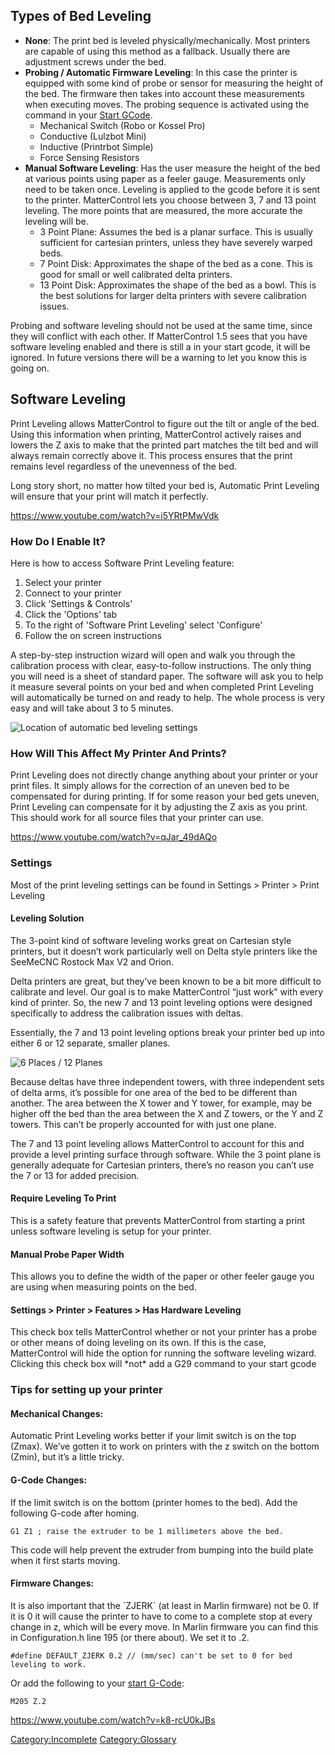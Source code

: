 ## Types of Bed Leveling

  - **None**: The print bed is leveled physically/mechanically. Most
    printers are capable of using this method as a fallback. Usually
    there are adjustment screws under the bed.
  - **Probing / Automatic Firmware Leveling**: In this case the printer
    is equipped with some kind of probe or sensor for measuring the
    height of the bed. The firmware then takes into account these
    measurements when executing moves. The probing sequence is activated
    using the  command in your [Start GCode](Start_GCode "wikilink").
      - Mechanical Switch (Robo or Kossel Pro)
      - Conductive (Lulzbot Mini)
      - Inductive (Printrbot Simple)
      - Force Sensing Resistors
  - **Manual Software Leveling**: Has the user measure the height of the
    bed at various points using paper as a feeler gauge. Measurements
    only need to be taken once. Leveling is applied to the gcode before
    it is sent to the printer. MatterControl lets you choose between 3,
    7 and 13 point leveling. The more points that are measured, the more
    accurate the leveling will be.
      - 3 Point Plane: Assumes the bed is a planar surface. This is
        usually sufficient for cartesian printers, unless they have
        severely warped beds.
      - 7 Point Disk: Approximates the shape of the bed as a cone. This
        is good for small or well calibrated delta printers.
      - 13 Point Disk: Approximates the shape of the bed as a bowl. This
        is the best solutions for larger delta printers with severe
        calibration issues.

Probing and software leveling should not be used at the same time, since
they will conflict with each other. If MatterControl 1.5 sees that you
have software leveling enabled and there is still a  in your start
gcode, it will be ignored. In future versions there will be a warning to
let you know this is going on.

## Software Leveling

Print Leveling allows MatterControl to figure out the tilt or angle of
the bed. Using this information when printing, MatterControl actively
raises and lowers the Z axis to make that the printed part matches the
tilt bed and will always remain correctly above it. This process ensures
that the print remains level regardless of the unevenness of the bed.

Long story short, no matter how tilted your bed is, Automatic Print
Leveling will ensure that your print will match it
perfectly.

<embedvideo service="youtube"><https://www.youtube.com/watch?v=i5YRtPMwVdk></embedvideo>

### How Do I Enable It?

Here is how to access Software Print Leveling feature:

1.  Select your printer
2.  Connect to your printer
3.  Click 'Settings & Controls'
4.  Click the 'Options' tab
5.  To the right of 'Software Print Leveling' select 'Configure'
6.  Follow the on screen instructions

A step-by-step instruction wizard will open and walk you through the
calibration process with clear, easy-to-follow instructions. The only
thing you will need is a sheet of standard paper. The software will ask
you to help it measure several points on your bed and when completed
Print Leveling will automatically be turned on and ready to help. The
whole process is very easy and will take about 3 to 5 minutes.

![Location of automatic bed leveling settings](http://wiki.mattercontrol.com/images/c/c2/Leveling-location.png
"Location of automatic bed leveling settings")

### How Will This Affect My Printer And Prints?

Print Leveling does not directly change anything about your printer or
your print files. It simply allows for the correction of an uneven bed
to be compensated for during printing. If for some reason your bed gets
uneven, Print Leveling can compensate for it by adjusting the Z axis as
you print. This should work for all source files that your printer can
use.

<embedvideo service="youtube"><https://www.youtube.com/watch?v=qJar_49dAQo></embedvideo>

### Settings

Most of the print leveling settings can be found in Settings \> Printer
\> Print Leveling

#### Leveling Solution

The 3-point kind of software leveling works great on Cartesian style
printers, but it doesn’t work particularly well on Delta style printers
like the SeeMeCNC Rostock Max V2 and Orion.

Delta printers are great, but they’ve been known to be a bit more
difficult to calibrate and level. Our goal is to make MatterControl
“just work” with every kind of printer. So, the new 7 and 13 point
leveling options were designed specifically to address the calibration
issues with deltas.

Essentially, the 7 and 13 point leveling options break your printer bed
up into either 6 or 12 separate, smaller planes.

![6 Places / 12 Planes](http://wiki.mattercontrol.com/images/e/e6/13-point-leveling.png "6 Places / 12 Planes")

Because deltas have three independent towers, with three independent
sets of delta arms, it’s possible for one area of the bed to be
different than another. The area between the X tower and Y tower, for
example, may be higher off the bed than the area between the X and Z
towers, or the Y and Z towers. This can’t be properly accounted for with
just one plane.

The 7 and 13 point leveling allows MatterControl to account for this and
provide a level printing surface through software. While the 3 point
plane is generally adequate for Cartesian printers, there’s no reason
you can’t use the 7 or 13 for added precision.

#### Require Leveling To Print

This is a safety feature that prevents MatterControl from starting a
print unless software leveling is setup for your printer.

#### Manual Probe Paper Width

This allows you to define the width of the paper or other feeler gauge
you are using when measuring points on the bed.

#### Settings \> Printer \> Features \> Has Hardware Leveling

This check box tells MatterControl whether or not your printer has a
probe or other means of doing leveling on its own. If this is the case,
MatterControl will hide the option for running the software leveling
wizard. Clicking this check box will \*not\* add a G29 command to your
start gcode

### Tips for setting up your printer

#### Mechanical Changes:

Automatic Print Leveling works better if your limit switch is on the top
(Zmax). We’ve gotten it to work on printers with the z switch on the
bottom (Zmin), but it’s a little tricky.

#### G-Code Changes:

If the limit switch is on the bottom (printer homes to the bed). Add the
following G-code after homing.

`G1 Z1 ; raise the extruder to be 1 millimeters above the bed.`

This code will help prevent the extruder from bumping into the build
plate when it first starts moving.

#### Firmware Changes:

It is also important that the \`ZJERK\` (at least in Marlin firmware)
not be 0. If it is 0 it will cause the printer to have to come to a
complete stop at every change in z, which will be every move. In Marlin
firmware you can find this in Configuration.h line 195 (or there about).
We set it to .2.

`#define DEFAULT_ZJERK 0.2 // (mm/sec) can't be set to 0 for bed
leveling to work.`

Or add the following to your [start
G-Code](Settings/Printer/Custom_G-Code/Start_G-Code "wikilink"):

`M205
Z.2`

<embedvideo service="youtube"><https://www.youtube.com/watch?v=k8-rcU0kJBs></embedvideo>

[Category:Incomplete](Category:Incomplete "wikilink")
[Category:Glossary](Category:Glossary "wikilink")
